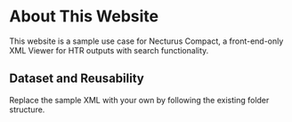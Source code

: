 # About This Website

This website is a sample use case for Necturus Compact, a front-end-only XML Viewer for HTR outputs with search functionality.

## Dataset and Reusability

Replace the sample XML with your own by following the existing folder structure.
